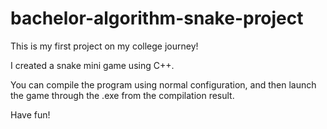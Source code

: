 # bachelor-algorithm-snake-project

This is my first project on my college journey!

I created a snake mini game using C++.

You can compile the program using normal configuration, and then launch the game through the .exe from the compilation result.

Have fun!
